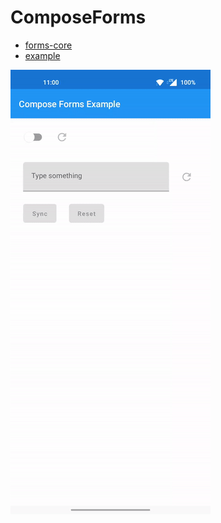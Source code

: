 # ComposeForms

* [forms-core](forms-core/README.md)
* [example](example/README.md)

![Example Gif](example.gif "Example Gif")
